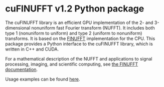 # cuFINUFFT v1.2 Python package

The cuFINUFFT library is an efficient GPU implementation of the 2- and
3-dimensional nonuniform fast Fourier transform (NUFFT). It includes both type
1 (nonuniform to uniform) and type 2 (uniform to nonuniform) transforms.
It is based on the [FINUFFT](https://github.com/flatironinstitute/finufft)
implementation for the CPU. This package provides a Python interface to the
cuFINUFFT library, which is written in C++ and CUDA.

For a mathematical description of the NUFFT and applications to signal
processing, imaging, and scientific computing, see [the FINUFFT
documentation](https://finufft.readthedocs.io).

Usage examples can be found
[here](https://github.com/flatironinstitute/cufinufft/tree/v1.2/examples).
